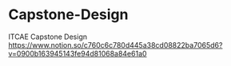 # Capstone-Design
ITCAE Capstone Design  
https://www.notion.so/c760c6c780d445a38cd08822ba7065d6?v=0900b163945143fe94d81068a84e61a0
